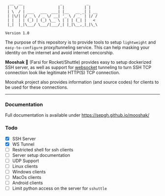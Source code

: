 ```
  __  __                 _           _    
 |  \/  |               | |         | |   
 | \  / | ___   ___  ___| |__   __ _| | __
 | |\/| |/ _ \ / _ \/ __| '_ \ / _` | |/ /
 | |  | | (_) | (_) \__ \ | | | (_| |   < 
 |_|  |_|\___/ \___/|___/_| |_|\__,_|_|\_\
                                                                                    
Version 1.0
```

The purpose of this repository is to provide tools to setup `lightweight` and `easy-to-configure` proxy/tunneling service. This can help masking your identity on the internet and avoid internet cencorship.

**Mooshak :rocket:** (Farsi for Rocket/Shuttle) provides easy to setup dockerized SSH server, as well as support for [websocket](https://github.com/erebe/wstunnel) tunneling to turn SSH TCP connection look like legitimate HTTP(S) TCP connection.

Mooshak project also provides information (and source codes) for clients to be used for these connections.

---
### Documentation

Full documentation is available under https://sepgh.github.io/mooshak/

### Todo

- [X] SSH Server
- [x] WS Tunnel
- [ ] Restricted shell for ssh clients
- [ ] Server setup documentation
- [ ] UDP Support
- [ ] Linux clients
- [ ] Windows clients
- [ ] MacOs clients
- [ ] Android clients
- [ ] Limit python access on the server for `sshuttle`
